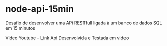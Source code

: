 # node-api-15min
Desafio de desenvolver uma APi RESTfull ligada à um banco de dados SQL em 15 minutos


Video Youtube - Link
Api Desenvolvida e Testada em video
